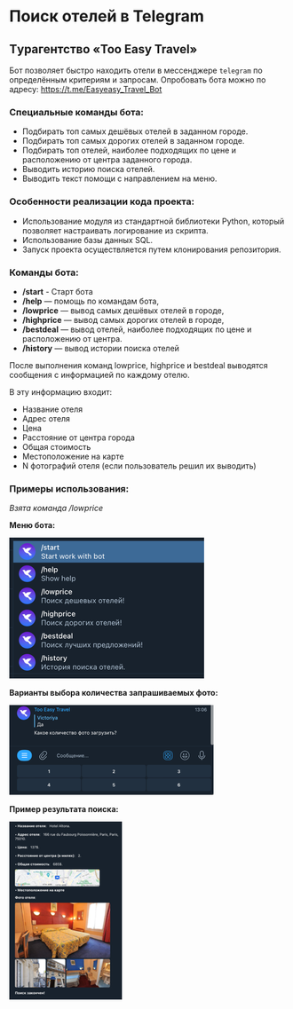 # Поиск отелей в Telegram

## Tурагентство «Too Easy Travel»


Бот позволяет быстро находить отели в мессенджере `telegram` по 
определённым критериям и запросам. 
Опробовать бота можно по адресу: https://t.me/Easyeasy_Travel_Bot 

### Специальные команды бота: 

* Подбирать топ самых дешёвых отелей в заданном городе. 
* Подбирать топ самых дорогих отелей в заданном городе. 
* Подбирать топ отелей, наиболее подходящих по цене и расположению от центра заданного города. 
* Выводить историю поиска отелей.  
* Выводить текст помощи с направлением на меню. 

### Особенности реализации кода проекта: 

* Использование модуля из стандартной библиотеки Python, который позволяет настраивать логирование из скрипта.
* Использование базы данных SQL.
* Запуск проекта осуществляется путем клонирования репозитория. 

### Команды бота:
* **/start** - Старт бота
* **/help** — помощь по командам бота,
* **/lowprice** — вывод самых дешёвых отелей в городе,
* **/highprice** — вывод самых дорогих отелей в городе,
* **/bestdeal** — вывод отелей, наиболее подходящих по цене и расположению от центра.
* **/history** — вывод истории поиска отелей

После выполнения команд lowprice, highprice и bestdeal 
выводятся сообщения с информацией по каждому отелю. 

В эту информацию входит:
* Название отеля
* Адрес отеля
* Цена
* Расстояние от центра города
* Общая стоимость
* Местоположение на карте 
* N фотографий отеля (если пользователь решил их выводить)

### Примеры использования:

*Взята команда /lowprice*

**Меню бота:**

![img.png](img.png)

**Варианты выбора количества запрашиваемых фото:**

![img_1.png](img_1.png)

**Пример результата поиска:**

![img_2.png](img_2.png)